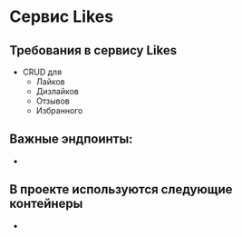 # Сервис Likes

## Требования в сервису Likes
* CRUD для
    - Лайков
    - Дизлайков
    - Отзывов
    - Избранного

## Важные эндпоинты:
* 


## В проекте используются следующие контейнеры
* 

